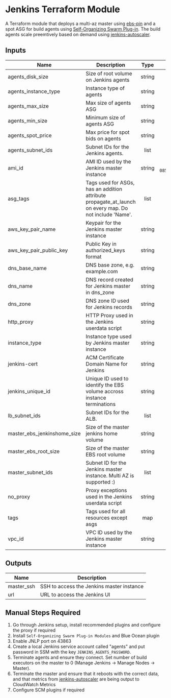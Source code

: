# Jenkins Terraform Module

A Terraform module that deploys a multi-az master using [ebs-pin][] and a spot ASG for build agents using [Self-Organizing Swarm Plug-in][]. The build agents scale preemtively based on demand using [jenkins-autoscaler][].

[ebs-pin]: https://github.com/aarongorka/ebs-pin
[Self-Organizing Swarm Plug-in]: https://wiki.jenkins.io/display/JENKINS/Swarm+Plugin
[jenkins-autoscaler]: https://github.com/aarongorka/docker-jenkins-autoscaler

## Inputs

| Name | Description | Type | Default | Required |
|------|-------------|:----:|:-----:|:-----:|
| agents\_disk\_size | Size of root volume on Jenkins agents | string | `"50"` | no |
| agents\_instance\_type | Instance type of agents | string | `"c5.large"` | no |
| agents\_max\_size | Max size of agents ASG | string | `"20"` | no |
| agents\_min\_size | Minimum size of agents ASG | string | `"2"` | no |
| agents\_spot\_price | Max price for spot bids on agents | string | `"0.5"` | no |
| agents\_subnet\_ids | Subnet IDs for the Jenkins agents. | list | n/a | yes |
| ami\_id | AMI ID used by the Jenkins master instance | string | `"ami-08589eca6dcc9b39c"` | no |
| asg\_tags | Tags used for ASGs, has an addition attribute propagate_at_launch on every map. Do not include 'Name'. | list | n/a | yes |
| aws\_key\_pair\_name | Keypair for the Jenkins master instance | string | n/a | yes |
| aws\_key\_pair\_public\_key | Public Key in authorized_keys format | string | n/a | yes |
| dns\_base\_name | DNS base zone, e.g. example.com | string | n/a | yes |
| dns\_name | DNS record created for Jenkins master in dns_zone | string | n/a | yes |
| dns\_zone | DNS zone ID used for Jenkins records | string | n/a | yes |
| http\_proxy | HTTP Proxy used in the Jenkins userdata script | string | n/a | yes |
| instance\_type | Instance type used by Jenkins master instance | string | `"t3.medium"` | no |
| jenkins-cert | ACM Certificate Domain Name for Jenkins | string | n/a | yes |
| jenkins\_unique\_id | Unique ID used to identify the EBS volume accross instance terminations | string | n/a | yes |
| lb\_subnet\_ids | Subnet IDs for the ALB. | list | n/a | yes |
| master\_ebs\_jenkinshome\_size | Size of the master jenkins home volume | string | `"50"` | no |
| master\_ebs\_root\_size | Size of the master EBS root volume | string | `"20"` | no |
| master\_subnet\_ids | Subnet ID for the Jenkins master instance. Multi AZ is supported :) | list | n/a | yes |
| no\_proxy | Proxy exceptions used in the Jenkins userdata script | string | n/a | yes |
| tags | Tags used for all resources except asgs | map | n/a | yes |
| vpc\_id | VPC ID used by the Jenkins master instance | string | n/a | yes |

## Outputs

| Name | Description |
|------|-------------|
| master\_ssh | SSH to access the Jenkins master instance |
| url | URL to access the Jenkins UI |

## Manual Steps Required

  1. Go through Jenkins setup, install recommended plugins and configure the proxy if required
  2. Install `Self-Organizing Swarm Plug-in Modules` and Blue Ocean plugin
  3. Enable JNLP port on 43863
  4. Create a local Jenkins service account called "agents" and put password in SSM with the key `JENKINS_AGENTS_PASSWORD`.
  5. Terminate agents and ensure they connect. Set number of build executors on the master to 0 (Manage Jenkins -> Manage Nodes -> Master).
  6. Terminate the master and ensure that it reboots with the correct data, and that metrics from [jenkins-autoscaler][] are being output to CloudWatch Metrics
  7. Configure SCM plugins if required
